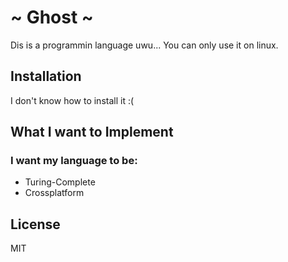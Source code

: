 # ~ Ghost ~
Dis is a programmin language uwu...
You can only use it on linux.

## Installation
I don't know how to install it :(

## What I want to Implement
### I want my language to be:
- Turing-Complete
- Crossplatform

## License
MIT
